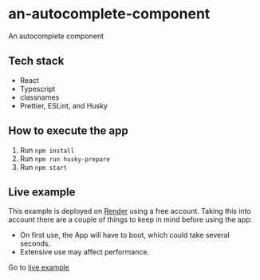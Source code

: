 # an-autocomplete-component

An autocomplete component

## Tech stack

- React
- Typescript
- classnames
- Prettier, ESLint, and Husky

## How to execute the app

1. Run `npm install`
2. Run `npm run husky-prepare`
3. Run `npm start`

## Live example

This example is deployed on [Render](https://render.com/) using a free account. Taking this into account there are a couple of things to keep in mind before using the app:

- On first use, the App will have to boot, which could take several seconds.
- Extensive use may affect performance.

Go to [live example](https://an-autocomplete-component.onrender.com/)
